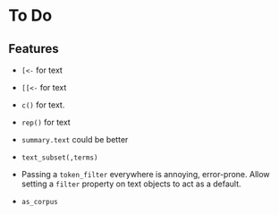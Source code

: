 To Do
=====

Features
--------

 * `[<-` for text

 * `[[<-` for text

 * `c()` for text.

 * `rep()` for text

 * `summary.text` could be better

 * `text_subset(,terms)`

 * Passing a `token_filter` everywhere is annoying, error-prone. Allow
   setting a `filter` property on text objects to act as a default.

 * `as_corpus`
